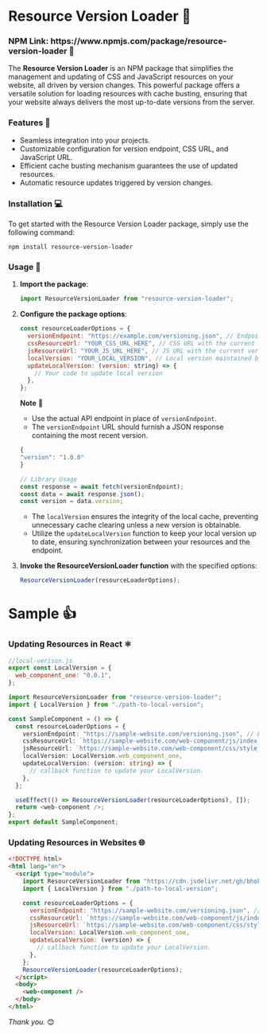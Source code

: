<h1>Resource Version Loader 🔄</h1>

<h3>NPM Link: https://www.npmjs.com/package/resource-version-loader 🔗</h3>

The **Resource Version Loader** is an NPM package that simplifies the management and updating of CSS and JavaScript resources on your website, all driven by version changes. This powerful package offers a versatile solution for loading resources with cache busting, ensuring that your website always delivers the most up-to-date versions from the server.

<h3>Features 🌟</h3>

- Seamless integration into your projects.
- Customizable configuration for version endpoint, CSS URL, and JavaScript URL.
- Efficient cache busting mechanism guarantees the use of updated resources.
- Automatic resource updates triggered by version changes.

<h3>Installation 💻</h3>

To get started with the Resource Version Loader package, simply use the following command:

```
npm install resource-version-loader
```

<h3>Usage 🚀</h3>

1. **Import the package**:

   ```js
   import ResourceVersionLoader from "resource-version-loader";
   ```

2. **Configure the package options**:

   ```js
   const resourceLoaderOptions = {
     versionEndpoint: "https://example.com/versioning.json", // Endpoint to fetch the latest version
     cssResourceUrl: "YOUR_CSS_URL_HERE", // CSS URL with the current version
     jsResourceUrl: "YOUR_JS_URL_HERE", // JS URL with the current version
     localVersion: "YOUR_LOCAL_VERSION", // Local version maintained by parent
     updateLocalVersion: (version: string) => {
       // Your code to update local version
     },
   };
   ```

   **Note** 🌟

   - Use the actual API endpoint in place of `versionEndpoint`.
   - The `versionEndpoint` URL should furnish a JSON response containing the most recent version.

   ```js
   {
   "version": "1.0.0"
   }

   // Library Usage
   const response = await fetch(versionEndpoint);
   const data = await response.json();
   const version = data.version;
   ```

   - The `localVersion` ensures the integrity of the local cache, preventing unnecessary cache clearing unless a new version is obtainable.
   - Utilize the `updateLocalVersion` function to keep your local version up to date, ensuring synchronization between your resources and the endpoint.

3. **Invoke the ResourceVersionLoader function** with the specified options:

   ```js
   ResourceVersionLoader(resourceLoaderOptions);
   ```
<h1>Sample 👍</h1>

<h3>Updating Resources in React ⚛️</h3>

```js
//local-verison.js
export const LocalVersion = {
  web_component_one: "0.0.1",
};
```

```ts
import ResourceVersionLoader from "resource-version-loader";
import { LocalVersion } from "./path-to-local-version";

const SampleComponent = () => {
  const resourceLoaderOptions = {
    versionEndpoint: "https://sample-website.com/versioning.json", // Endpoint to fetch the latest version
    cssResourceUrl: `https://sample-website.com/web-component/js/index_v${LocalVersion.web_component_one}.css`, // CSS URL with curr version
    jsResourceUrl: `https://sample-website.com/web-component/css/style_v${LocalVersion.web_component_one}.js`, // JS with curr version
    localVersion: LocalVersion.web_component_one,
    updateLocalVersion: (version: string) => {
      // callback function to update your LocalVersion.
    },
  };

  useEffect(() => ResourceVersionLoader(resourceLoaderOptions), []);
  return <web-component />;
};
export default SampleComponent;
```

<h3>Updating Resources in Websites 🌐</h3>

```html
<!DOCTYPE html>
<html lang="en">
  <script type="module">
    import ResourceVersionLoader from "https://cdn.jsdelivr.net/gh/bhokloo/resource-version-loader@v1.0.0/index.js";
    import { LocalVersion } from "./path-to-local-version";

    const resourceLoaderOptions = {
      versionEndpoint: "https://sample-website.com/versioning.json", // Endpoint to fetch the latest version
      cssResourceUrl: `https://sample-website.com/web-component/js/index_v${LocalVersion.web_component_one}.css`, // CSS URL with curr version
      jsResourceUrl: `https://sample-website.com/web-component/css/style_v${LocalVersion.web_component_one}.js`, // JS with curr version
      localVersion: LocalVersion.web_component_one,
      updateLocalVersion: (version) => {
        // callback function to update your LocalVersion.
      },
    };
    ResourceVersionLoader(resourceLoaderOptions);
  </script>
  <body>
    <web-component />
  </body>
</html>
```

_Thank you._ 😊
